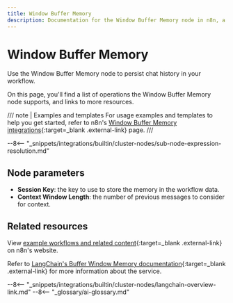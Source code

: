 ```yaml
---
title: Window Buffer Memory
description: Documentation for the Window Buffer Memory node in n8n, a workflow automation platform. Includes details of operations and configuration, and links to examples and credentials information.
---
```


# Window Buffer Memory

Use the Window Buffer Memory node to persist chat history in your workflow.

On this page, you'll find a list of operations the Window Buffer Memory node supports, and links to more resources.

/// note | Examples and templates
For usage examples and templates to help you get started, refer to n8n's [Window Buffer Memory integrations](https://n8n.io/integrations/window-buffer-memory/){:target=\_blank .external-link} page.
///

--8<-- "\_snippets/integrations/builtin/cluster-nodes/sub-node-expression-resolution.md"

## Node parameters

-   **Session Key**: the key to use to store the memory in the workflow data.
-   **Context Window Length**: the number of previous messages to consider for context.

## Related resources

View [example workflows and related content](https://n8n.io/integrations/window-buffer-memory/){:target=\_blank .external-link} on n8n's website.

Refer to [LangChain's Buffer Window Memory documentation](https://js.langchain.com/docs/modules/memory/types/buffer_window){:target=\_blank .external-link} for more information about the service.

--8<-- "_snippets/integrations/builtin/cluster-nodes/langchain-overview-link.md"
--8<-- "\_glossary/ai-glossary.md"
